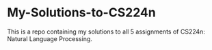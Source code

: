 # My-Solutions-to-CS224n
This is a repo containing my solutions to all 5 assignments of CS224n: Natural Language Processing.

